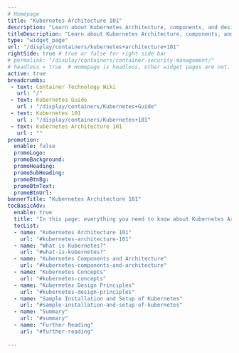 ```yaml
---
# Homepage
title: "Kubernetes Architecture 101"
description: "Learn about Kubernetes Architecture, components, and design principles and see a sample installation and setup procedure."
titleDescription: "Learn about Kubernetes Architecture, components, and design principles and see a sample installation and setup procedure."
type: "widget_page"
url: "/display/containers/kubernetes+architecture+101"  
rightSide: true # true or false for right side bar
# permalink: "/display/containers/container-security-management/"
# headless = true  # Homepage is headless, other widget pages are not.
active: true
breadcrumbs:
 - text: Container Technology Wiki
   url: "/"
 - text: Kubernetes Guide
   url : "/display/containers/Kubernetes+Guide"
 - text: Kubernetes 101
   url : "/display/containers/Kubernetes+101"
 - text: Kubernetes Architecture 101
   url : ""
promotion:
  enable: false
  promoLogo: 
  promoBackground: 
  promoHeading:
  promoSubHeading: 
  promoBtnBg:
  promoBtnText: 
  promoBtnUrl: 
bannerTitle: "Kubernetes Architecture 101"
tocBasicAdv:
  enable: true
  title: "In this page: everything you need to know about Kubernetes Architecture"
  tocList:
  - name: "Kubernetes Architecture 101"
    url: "#kubernetes-architecture-101"
  - name: "What is Kubernetes?"
    url: "#what-is-kubernetes?"
  - name: "Kubernetes Components and Architecture"
    url: "#kubernetes-components-and-architecture"
  - name: "Kubernetes Concepts"
    url: "#kubernetes-concepts"
  - name: "Kubernetes Design Principles"
    url: "#kubernetes-design-principles"
  - name: "Sample Installation and Setup of Kubernetes"
    url: "#sample-installation-and-setup-of-kubernetes"
  - name: "Summary"
    url: "#summary"
  - name: "Further Reading"
    url: "#further-reading"
    
---
```



